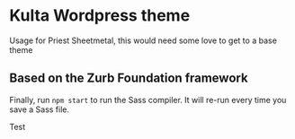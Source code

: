 # Kulta Wordpress theme

Usage for Priest Sheetmetal, this would need some love to get to a base theme

## Based on the Zurb Foundation framework

Finally, run `npm start` to run the Sass compiler. It will re-run every time you save a Sass file.

Test